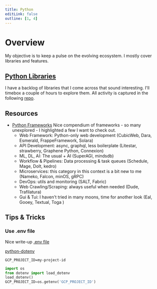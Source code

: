 ```yaml
---
title: Python
editLink: false
outline: [1, 4]
---
```

# Overview
My objective is to keep a pulse on the evolving ecosystem. I mostly cover libraries and features.

## [Python Libraries](./python-libraries) <Badge type="warning" text="not tutorials" />
I have a backlog of libraries that I come across that sound interesting. I'll timebox a couple of hours
to explore them. All activity is captured in the following [repo](https://github.com/lgarzia/library_explorations). 

## Resources

* [Python Frameworks](https://pythonframeworks.com/) Nice compendium of frameworks - so many unexplored - I highlighted a few I want to check out. 
    - Web Framework: Python-only web development (CubicWeb, Dara, Esmerald, FrappeFramework, Solara)
    - API Development: async, graphql, less boilerplate (Litestar, strawberry, Graphene Python, Connexion)
    - ML, DL, AI: The usual + AI (SuperAGI, mindsdb)
    - Workflow & Pipelines: Data processing & task queues (Schedule, Mage, DoIt, kedro)
    - Microservices: this category in this context is a bit new to me (Nameko, Falcon, minOS, gRPC)
    - DevOps: utils and monitoring (SALT, Fabric)
    - Web Crawling/Scraping: always useful when needed (Dude, Trafilatura)
    - Gui & Tui: I haven't tried in many moons, time for another look (Eal, Gooey, Textual, Toga )

## Tips & Tricks

### Use .env file
Nice write-up [.env file](https://dev.to/jakewitcher/using-env-files-for-environment-variables-in-python-applications-55a1)

[python-dotenv](https://pypi.org/project/python-dotenv/)
``` .env_file
GCP_PROJECT_ID=my-project-id
``` 
```python
import os
from dotenv import load_dotenv
load_dotenv()
GCP_PROJECT_ID=os.getenv('GCP_PROJECT_ID')
```


